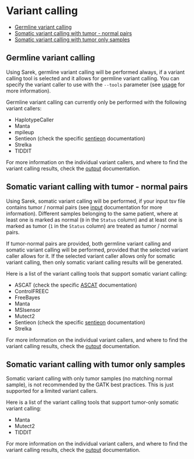 # Variant calling

- [Germline variant calling](#germline-variant-calling)
- [Somatic variant calling with tumor - normal pairs](#somatic-variant-calling-with-tumor---normal-pairs)
- [Somatic variant calling with tumor only samples](#somatic-variant-calling-with-tumor-only-samples)

## Germline variant calling

Using Sarek, germline variant calling will be performed always, if a variant calling tool is selected and it allows for germline variant calling.
You can specify the variant caller to use with the `--tools` parameter (see [usage](./usage.md) for more information).

Germline variant calling can currently only be performed with the following variant callers:

- HaplotypeCaller
- Manta
- mpileup
- Sentieon (check the specific [sentieon](sentieon.md) documentation)
- Strelka
- TIDDIT

For more information on the individual variant callers, and where to find the variant calling results, check the [output](output.md) documentation.

## Somatic variant calling with tumor - normal pairs

Using Sarek, somatic variant calling will be performed, if your input tsv file contains tumor / normal pairs (see [input](input.md) documentation for more information).
Different samples belonging to the same patient, where at least one is marked as normal (`0` in the `Status` column) and at least one is marked as tumor (`1` in the `Status` column) are treated as tumor / normal pairs.

If tumor-normal pairs are provided, both germline variant calling and somatic variant calling will be performed, provided that the selected variant caller allows for it.
If the selected variant caller allows only for somatic variant calling, then only somatic variant calling results will be generated.

Here is a list of the variant calling tools that support somatic variant calling:

- ASCAT (check the specific [ASCAT](ascat.md) documentation)
- ControlFREEC
- FreeBayes
- Manta
- MSIsensor
- Mutect2
- Sentieon (check the specific [sentieon](sentieon.md) documentation)
- Strelka

For more information on the individual variant callers, and where to find the variant calling results, check the [output](output.md) documentation.

## Somatic variant calling with tumor only samples

Somatic variant calling with only tumor samples (no matching normal sample), is not recommended by the GATK best practices.
This is just supported for a limited variant callers.

Here is a list of the variant calling tools that support tumor-only somatic variant calling:

- Manta
- Mutect2
- TIDDIT

For more information on the individual variant callers, and where to find the variant calling results, check the [output](output.md) documentation.
